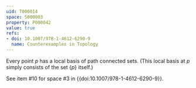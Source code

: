 ```yaml
---
uid: T000014
space: S000003
property: P000042
value: true
refs:
- doi: 10.1007/978-1-4612-6290-9
  name: Counterexamples in Topology
---
```


Every point $p$ has a local basis of path connected sets. (This local basis at $p$ simply consists of the set $\{p\}$ itself.)

See item #10 for space #3 in {{doi:10.1007/978-1-4612-6290-9}}.
